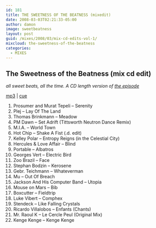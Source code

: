 ```yaml
---
id: 181
title: THE SWEETNESS OF THE BEATNESS (mixedit)
date: 2008-03-03T02:21:33-05:00
author: damon
image: sweetbeatness
layout: post
guid: /mixes/2008/03/mix-cd-edits-vol-1/
mixcloud: the-sweetness-of-the-beatness
categories:
  - MIXES
---
```


<!--more-->

## The Sweetness of the Beatness (mix cd edit)

_all sweet beats, all the time. A CD length version of [the episode](/playlists/2008/02/the-sweetness-of-the-beatness/)_  

[mp3](https://storage.googleapis.com/radioslipstream/radio/mixes/sweetnessofthebeatness.mp3) | [cue](https://storage.googleapis.com/radioslipstream/radio/mixes/sweetnessofthebeatness.cue)

1. Prosumer and Murat Tepeli – Serenity  
2. Plej – Lay Of The Land
3. Thomas Brinkmann – Meadow  
4. PM Dawn – Set Adrift (Tittsworth Neutron Dance Remix)  
5. M.I.A. – World Town  
6. Hot Chip – Shake A Fist (.d. edit)  
7. Kelley Polar – Entropy Reigns (in the Celestial City)  
8. Hercules & Love Affair – Blind  
9. Portable – Albatros  
10. Georges Vert – Electric Bird  
11. Zoo Brazil – Face  
12. Stephan Bodzin – Kerosene  
13. Gebr. Teichmann – Whateverman  
14. Mu – Out Of Breach  
15. Jackson And His Computer Band – Utopia  
16. Mouse on Mars – Bib  
17. Boxcutter – Fieldtrip  
18. Luke Vibert – Comphex  
19. Stendeck – Like Falling Crystals  
20. Ricardo Villalobos – Enfants (Chants)  
21. Mr. Raoul K – Le Cercle Peul (Original Mix)  
22. Kenge Kenge – Kenge Kenge 
